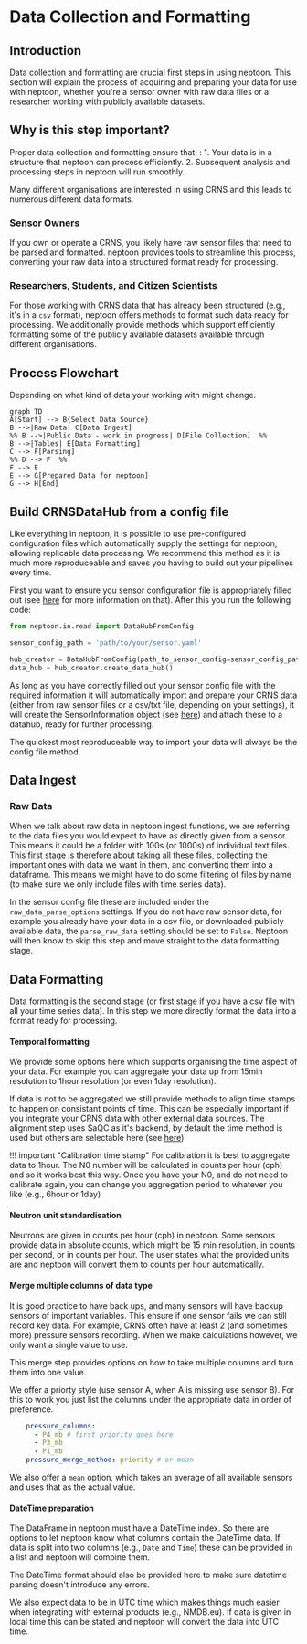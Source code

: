 # Data Collection and Formatting

## Introduction

Data collection and formatting are crucial first steps in using neptoon. This section will explain the process of acquiring and preparing your data for use with neptoon, whether you're a sensor owner with raw data files or a researcher working with publicly available datasets.

## Why is this step important?

Proper data collection and formatting ensure that:
: 1. Your data is in a structure that neptoon can process efficiently.
2. Subsequent analysis and processing steps in neptoon will run smoothly.

Many different organisations are interested in using CRNS and this leads to numerous different data formats.
### Sensor Owners
If you own or operate a CRNS, you likely have raw sensor files that need to be parsed and formatted. neptoon provides tools to streamline this process, converting your raw data into a structured format ready for processing.
### Researchers, Students, and Citizen Scientists
For those working with CRNS data that has already been structured (e.g., it's in a `csv` format), neptoon offers methods to format such data ready for processing. We additionally provide methods which support efficiently formatting some of the publicly available datasets available through different organisations. 

## Process Flowchart

Depending on what kind of data your working with might change.

```mermaid 
graph TD 
A[Start] --> B{Select Data Source} 
B -->|Raw Data| C[Data Ingest] 
%% B -->|Public Data - work in progress| D[File Collection]  %%
B -->|Tables| E[Data Formatting] 
C --> F[Parsing] 
%% D --> F  %%
F --> E 
E --> G[Prepared Data for neptoon] 
G --> H[End]
```

## Build CRNSDataHub from a config file

Like everything in neptoon, it is possible to use pre-configured configuration files which automatically supply the settings for neptoon, allowing replicable data processing. We recommend this method as it is much more reproduceable and saves you having to build out your pipelines every time. 

First you want to ensure you sensor configuration file is appropriately filled out (see [here](sensor-config.md) for more information on that). After this you run the following code:

```python
from neptoon.io.read import DataHubFromConfig

sensor_config_path = 'path/to/your/sensor.yaml'

hub_creator = DataHubFromConfig(path_to_sensor_config=sensor_config_path)
data_hub = hub_creator.create_data_hub()
```

As long as you have correctly filled out your sensor config file with the required information it will automatically import and prepare your CRNS data (either from raw sensor files or a csv/txt file, depending on your settings), it will create the SensorInformation object (see [here](key-site-information.md)) and attach these to a datahub, ready for further processing.

The quickest most reproduceable way to import your data will always be the config file method.

## Data Ingest

### Raw Data

When we talk about raw data in neptoon ingest functions, we are referring to the data files you would expect to have as directly given from a sensor. This means it could be a folder with 100s (or 1000s) of individual text files. This first stage is therefore about taking all these files, collecting the important ones with data we want in them, and converting them into a dataframe. This means we might have to do some filtering of files by name (to make sure we only include files with time series data).

In the sensor config file these are included under the `raw_data_parse_options` settings. If you do not have raw sensor data, for example you already have your data in a csv file, or downloaded publicly available data, the `parse_raw_data` setting should be set to `False`. Neptoon will then know to skip this step and move straight to the data formatting stage. 

## Data Formatting

Data formatting is the second stage (or first stage if you have a csv file with all your time series data). In this step we more directly format the data into a format ready for processing.

#### Temporal formatting

We provide some options here which supports organising the time aspect of your data. For example you can aggregate your data up from 15min resolution to 1hour resolution (or even 1day resolution). 

If data is not to be aggregated we still provide methods to align time stamps to happen on consistant points of time. This can be especially important if you integrate your CRNS data with other external data sources. The alignment step uses SaQC as it's backend, by default the time method is used but others are selectable here (see [here](https://rdm-software.pages.ufz.de/saqc/_api/saqc.SaQC.html#saqc.SaQC.align))

!!! important "Calibration time stamp"
	For calibration it is best to aggregate data to 1hour. The N0 number will be calculated in counts per hour (cph) and so it works best this way. Once you have your N0, and do not need to calibrate again, you can change you aggregation period to whatever you like (e.g., 6hour or 1day)

#### Neutron unit standardisation

Neutrons are given in counts per hour (cph) in neptoon. Some sensors provide data in absolute counts, which might be 15 min resolution, in counts per second, or in counts per hour. The user states what the provided units are and neptoon will convert them to counts per hour automatically.

#### Merge multiple columns of data type

It is good practice to have back ups, and many sensors will have backup sensors of important variables. This ensure if one sensor fails we can still record key data. For example, CRNS often have at least 2 (and sometimes more) pressure sensors recording. When we make calculations however, we only want a single value to use. 

This merge step provides options on how to take multiple columns and turn them into one value. 

We offer a priorty style (use sensor A, when A is missing use sensor B). For this to work you just list the columns under the appropriate data in order of preference.

```yaml
    pressure_columns:
      - P4_mb # first priority goes here
      - P3_mb
      - P1_mb
	pressure_merge_method: priority # or mean
```

We also offer a `mean` option, which takes an average of all available sensors and uses that as the actual value.

#### DateTime preparation

The DataFrame in neptoon must have a DateTime index. So there are options to let neptoon know what columns contain the DateTime data. If data is split into two columns (e.g., `Date` and `Time`) these can be provided in a list and neptoon will combine them.

The DateTime format should also be provided here to make sure datetime parsing doesn't introduce any errors.

We also expect data to be in UTC time which makes things much easier when integrating with external products (e.g., NMDB.eu). If data is given in local time this can be stated and neptoon will convert the data into UTC time. 
